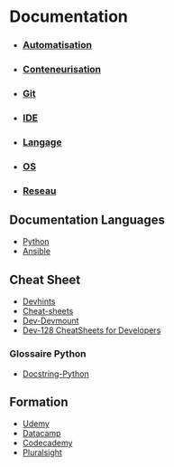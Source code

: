 # Documentation

* ### [Automatisation](Automatisation/README.md)
* ### [Conteneurisation](Conteneurisation/README.md)
* ### [Git](Git/README.md)
* ### [IDE](IDE/README.md)
* ### [Langage](Langage/README.md)
* ### [OS](OS/README.md)
* ### [Reseau](Reseau/README.md)

## Documentation Languages
* [Python](https://docs.python.org/3/)
* [Ansible](https://docs.ansible.com)

## Cheat Sheet
* [Devhints](https://devhints.io)
* [Cheat-sheets](http://www.cheat-sheets.org)
* [Dev-Devmount](https://dev.to/devmount/)
* [Dev-128 CheatSheets for Developers](https://dev.to/t/cheatsheeta-cheatsheet-of-128-cheatsheets-for-developers-f4m)

### Glossaire Python
* [Docstring-Python](https://www.docstring.fr/glossaire/?utm_source=youtube&utm_campaign=comment-apprendre)

## Formation
 * [Udemy](https://www.udemy.com)
 * [Datacamp](https://app.datacamp.com)
 * [Codecademy](https://www.codecademy.com)
 * [Pluralsight](https://app.pluralsight.com)
